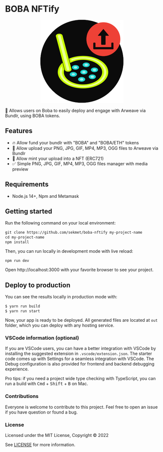 # BOBA NFTify

<p align="center">
  <img src="docs/boba_nftify_v1.png?raw=true" alt="BOBA NFTify banner"></a>
</p>

🚀 Allows users on Boba to easily deploy and engage with Arweave via Bundlr, using BOBA tokens.

## Features

- 🔥 Allow fund your bundlr with "BOBA" and "BOBA/ETH" tokens
- 🎉 Allow upload your PNG, JPG, GIF, MP4, MP3, OGG files to Arweave via Bundlr
- 🎨 Allow mint your upload into a NFT (ERC721)
- ✅ Simple PNG, JPG, GIF, MP4, MP3, OGG files manager with media preview

## Requirements

- Node.js 14+, Npm and Metamask

## Getting started

Run the following command on your local environment:

```
git clone https://github.com/sekmet/boba-nftify my-project-name
cd my-project-name
npm install
```

Then, you can run locally in development mode with live reload:

```
npm run dev
```

Open http://localhost:3000 with your favorite browser to see your project.


## Deploy to production

You can see the results locally in production mode with:

```
$ yarn run build
$ yarn run start
```

Now, your app is ready to be deployed. All generated files are located at `out` folder, which you can deploy with any hosting service.


### VSCode information (optional)

If you are VSCode users, you can have a better integration with VSCode by installing the suggested extension in `.vscode/extension.json`. The starter code comes up with Settings for a seamless integration with VSCode. The Debug configuration is also provided for frontend and backend debugging experience.

Pro tips: if you need a project wide type checking with TypeScript, you can run a build with <kbd>Cmd</kbd> + <kbd>Shift</kbd> + <kbd>B</kbd> on Mac.

### Contributions

Everyone is welcome to contribute to this project. Feel free to open an issue if you have question or found a bug.

### License

Licensed under the MIT License, Copyright © 2022

See [LICENSE](LICENSE) for more information.

